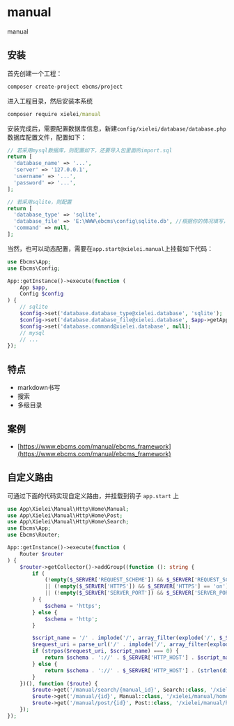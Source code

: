 # manual

manual

## 安装

首先创建一个工程：

``` bash
composer create-project ebcms/project
```

进入工程目录，然后安装本系统

``` cmd
composer require xielei/manual
```

安装完成后，需要配置数据库信息，新建`config/xielei/database/database.php`数据库配置文件，配置如下：

``` php
// 若采用mysql数据库，则配置如下，还要导入包里面的import.sql
return [
  'database_name' => '...',
  'server' => '127.0.0.1',
  'username' => '...',
  'password' => '...',
];

// 若采用sqlite，则配置
return [
  'database_type' => 'sqlite',
  'database_file' => 'E:\WWW\ebcms\config\sqlite.db', //根据你的情况填写，包里面有sqlite.db
  'command' => null,
];
```

当然，也可以动态配置，需要在`app.start@xielei.manual`上挂载如下代码：

``` php
use Ebcms\App;
use Ebcms\Config;

App::getInstance()->execute(function (
    App $app,
    Config $config
) {
    // sqlite
    $config->set('database.database_type@xielei.database', 'sqlite');
    $config->set('database.database_file@xielei.database', $app->getAppPath() . '/config/xielei/manual/manual.db');
    $config->set('database.command@xielei.database', null);
    // mysql
    // ...
});
```

## 特点

- markdown书写
- 搜索
- 多级目录

## 案例

- [https://www.ebcms.com/manual/ebcms_framework](https://www.ebcms.com/manual/ebcms_framework)

## 自定义路由

可通过下面的代码实现自定义路由，并挂载到钩子 `app.start` 上

``` php
use App\Xielei\Manual\Http\Home\Manual;
use App\Xielei\Manual\Http\Home\Post;
use App\Xielei\Manual\Http\Home\Search;
use Ebcms\App;
use Ebcms\Router;

App::getInstance()->execute(function (
    Router $router
) {
    $router->getCollector()->addGroup((function (): string {
        if (
            (!empty($_SERVER['REQUEST_SCHEME']) && $_SERVER['REQUEST_SCHEME'] == 'https')
            || (!empty($_SERVER['HTTPS']) && $_SERVER['HTTPS'] == 'on')
            || (!empty($_SERVER['SERVER_PORT']) && $_SERVER['SERVER_PORT'] == '443')
        ) {
            $schema = 'https';
        } else {
            $schema = 'http';
        }

        $script_name = '/' . implode('/', array_filter(explode('/', $_SERVER['SCRIPT_NAME'])));
        $request_uri = parse_url('/' . implode('/', array_filter(explode('/', $_SERVER['REQUEST_URI']))), PHP_URL_PATH);
        if (strpos($request_uri, $script_name) === 0) {
            return $schema . '://' . $_SERVER['HTTP_HOST'] . $script_name;
        } else {
            return $schema . '://' . $_SERVER['HTTP_HOST'] . (strlen(dirname($script_name)) > 1 ? dirname($script_name) : '');
        }
    })(), function ($route) {
        $route->get('/manual/search/{manual_id}', Search::class, '/xielei/manual/home/search');
        $route->get('/manual/{id}', Manual::class, '/xielei/manual/home/manual');
        $route->get('/manual/post/{id}', Post::class, '/xielei/manual/home/post');
    });
});
```
